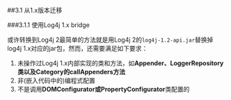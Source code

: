 ##3.1 从1.x版本迁移

###3.1.1 使用Log4j 1.x bridge

或许转换到Log4j 2最简单的方法就是用Log4j 2的`log4j-1.2-api.jar`替换掉log4j 1.x对应的jar包，然而，还需要满足如下要求：

1. 未操作过Log4j 1.x内部实现的类和方法，如**Appender、LoggerRepository类以及Category的callAppenders方法**
2. 非(嵌入代码中的)编程式配置
3. 不是调用**DOMConfigurator或PropertyConfigurator**类配置的